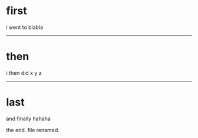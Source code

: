 # first

i went to blabla

---

# then

i then did x y z

---

# last

and finally hahaha

the end.
file renamed.